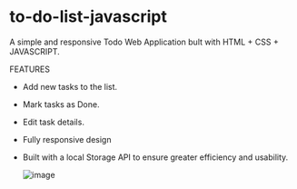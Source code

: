 # to-do-list-javascript
A simple and responsive Todo Web Application bult with HTML + CSS + JAVASCRIPT.

FEATURES
 * Add new tasks to the list.
 * Mark tasks as Done.
 * Edit task details.
 * Fully responsive design
 * Built with a local Storage API to ensure greater efficiency and usability.

   ![image](https://github.com/user-attachments/assets/e1a4b41f-b93c-4f86-a6e5-70a3d604f1bd)


